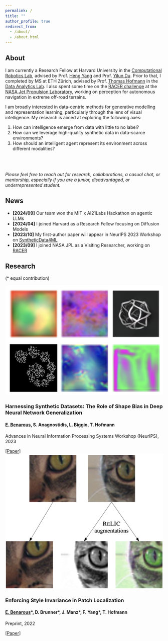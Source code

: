```yaml
---
permalink: /
title: ""
author_profile: true
redirect_from: 
  - /about/
  - /about.html
---
```

## About
I am currently a Research Fellow at Harvard University in the [Computational Robotics Lab](https://computationalrobotics.seas.harvard.edu), advised by Prof. [Heng Yang](https://hankyang.seas.harvard.edu) and Prof. [Yilun Du](https://yilundu.github.io). Prior to that, I completed by MS at ETH Zürich, advised by Prof. [Thomas Hofmann](https://da.inf.ethz.ch/people/ThomasHofmann/) in the [Data Analytics Lab](https://da.inf.ethz.ch). I also spent some time on the [RACER challenge](https://www.youtube.com/watch?v=orLa0mBOKHM) at the [NASA Jet Propulsion Laboratory](https://www.jpl.nasa.gov), working on perception for autonomous navigation in extreme off-road terrains.

I am broadly interested in data-centric methods for generative modelling and representation learning, particularly through the lens of visual intelligence. My research is aimed at exploring the following axes: 
1. How can intelligence emerge from data with little to no label?
2. How can we leverage high-quality synthetic data in data-scarce environments?
3. How should an intelligent agent represent its environment across different modalities?

<br/><br/>
\
*Please feel free to reach out for research, collaborations, a casual chat, or mentorship, especially if you are a junior, disadvantaged, or underrepresented student.*

## News
- __\[2024/09]__ Our team won the MIT x AI21Labs Hackathon on agentic LLMs
- __\[2024/04]__ I joined Harvard as a Research Fellow focusing on Diffusion Models
- __\[2023/10]__ My first-author paper will appear in NeurIPS 2023 Workshop on [SyntheticData4ML](https://neurips.cc/virtual/2023/workshop/66540)
- __\[2023/09]__ I joined NASA JPL as a Visiting Researcher, working on [RACER](https://www-robotics.jpl.nasa.gov/what-we-do/research-tasks/racer/)

<div><h2>Research</h2></div>
<div><p>(* equal contribution)</p></div>
<div id="publications">
    <article class="pub">
        <a classa="pub_image"><img src="files/publications/shape_bias/logo.png"></a>
        <div class="pub_text">
            <h3 class="papertitle">Harnessing Synthetic Datasets: The Role of Shape Bias in Deep Neural Network Generalization</h3>
            <h4 class="authors">
                 <u>E. Benarous</u>, S. Anagnostidis, L. Biggio, T. Hofmann 
            </h4>
            <p class="conference">Advances in Neural Information Processing Systems Workshop (NeurIPS), 2023</p>
            [<a href="https://arxiv.org/abs/2311.06224">Paper</a>]
        </div>
    </article>
    <article class="pub">
        <a classa="pub_image"><img src="files/publications/sipl/logo.png"></a>
        <div class="pub_text">
            <h3 class="papertitle">Enforcing Style Invariance in Patch Localization</h3>
            <h4 class="authors">
                 <u>E. Benarous</u>*, D. Brunner*, J. Manz*, F. Yang*, T. Hofmann
            </h4>
            <p class="conference">Preprint, 2022</p>
            [<a href="files/publications/sipl//Enforcing Style Invariance in Patch Localization.pdf" target="_blank">Paper</a>]
        </div>
    </article>
</div>
